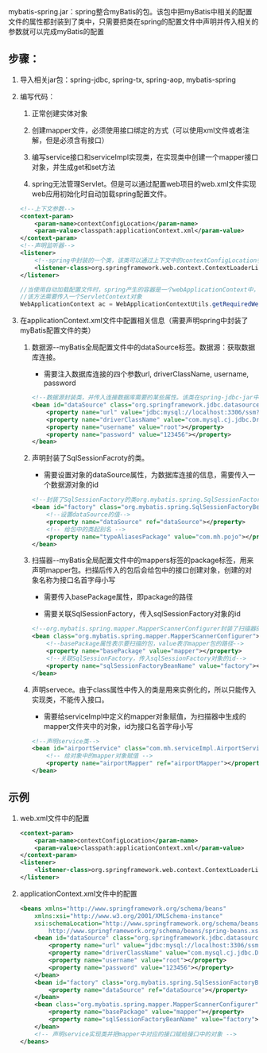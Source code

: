 mybatis-spring.jar：spring整合myBatis的包。该包中把myBatis中相关的配置文件的属性都封装到了类中，只需要把类在spring的配置文件中声明并传入相关的参数就可以完成myBatis的配置

## 步骤：
1. 导入相关jar包：spring-jdbc, spring-tx, spring-aop, mybatis-spring

2. 编写代码：
    1. 正常创建实体对象

    2. 创建mapper文件，必须使用接口绑定的方式（可以使用xml文件或者注解，但是必须含有接口）
    3. 编写service接口和serviceImpl实现类，在实现类中创建一个mapper接口对象，并生成get和set方法
    4. spring无法管理Servlet。但是可以通过配置web项目的web.xml文件实现web应用初始化时自动加载spring配置文件。
    ```xml
    <!--上下文参数-->
    <context-param>
        <param-name>contextConfigLocation</param-name>
        <param-value>classpath:applicationContext.xml</param-value>
    </context-param>
    <!--声明监听器-->
    <listener>
        <!--spring中封装的一个类，该类可以通过上下文中的contextConfigLocation参数来获取spring配置文件的位置实现自动加载spring的配置文件-->
        <listener-class>org.springframework.web.context.ContextLoaderListener</listener-class>
    </listener>
    ```
    ```java
    //当使用自动加载配置文件时，spring产生的容器是一个webApplicationContext中，这个接口封装了spring和web的相关信息，是ApplicationContext的子接口。获取方法：
    //该方法需要传入一个ServletContext对象
    WebApplicationContext ac = WebApplicationContextUtils.getRequiredWebApplicationContext(getServletContext());
    ```

3. 在applicationContext.xml文件中配置相关信息（需要声明spring中封装了myBatis配置文件的类）
    1. 数据源--myBatis全局配置文件中的dataSource标签。数据源：获取数据库连接。

        * 需要注入数据库连接的四个参数url, driverClassName, username, password
        ```xml
        <!--数据源封装类，并传入连接数据库需要的某些属性。该类在spring-jdbc-jar中-->
        <bean id="dataSource" class="org.springframework.jdbc.datasource.DriverManagerDataSource">
            <property name="url" value="jdbc:mysql://localhost:3306/ssm?serverTimezone=GMT%2B8&amp;useSSL=false"></property>
            <property name="driverClassName" value="com.mysql.cj.jdbc.Driver"></property>
            <property name="username" value="root"></property>
            <property name="password" value="123456"></property>
        </bean>
        ```
    2. 声明封装了SqlSessionFacroty的类。

        * 需要设置对象的dataSource属性，为数据库连接的信息，需要传入一个数据源对象的id
        ```xml
        <!--封装了SqlSessionFactory的类org.mybatis.spring.SqlSessionFactoryBean-->
        <bean id="factory" class="org.mybatis.spring.SqlSessionFactoryBean">
            <!--设置dataSource的值-->
            <property name="dataSource" ref="dataSource"></property>
            <!-- 给包中的类起别名 -->
            <property name="typeAliasesPackage" value="com.mh.pojo"></property>
        </bean>
        ```
    3. 扫描器--myBatis全局配置文件中的mappers标签的package标签，用来声明mapper包。扫描后传入的包后会给包中的接口创建对象，创建的对象名称为接口名首字母小写
        * 需要传入basePackage属性，即package的路径

        * 需要关联SqlSessionFactory，传入sqlSessionFactory对象的id
        ```xml
        <!--org.mybatis.spring.mapper.MapperScannerConfigurer封装了扫描器的类-->
        <bean class="org.mybatis.spring.mapper.MapperScannerConfigurer">
            <!--basePackage属性表示要扫描的包，value表示mapper包的路径-->
            <property name="basePackage" value="mapper"></property>
            <!--关联SqlSessionFactory，传入sqlSessionFactory对象的id-->
            <property name="sqlSessionFactoryBeanName" value="factory"></property>
        </bean>
        ```
    4. 声明servece。由于class属性中传入的类是用来实例化的，所以只能传入实现类，不能传入接口。

        * 需要给serviceImpl中定义的mapper对象赋值，为扫描器中生成的mapper文件夹中的对象，id为接口名首字母小写
        ```xml
        <!--声明service类-->
        <bean id="airportService" class="com.mh.serviceImpl.AirportServiceImpl">
            <!-- 给对象中的mapper对象赋值 -->
            <property name="airportMapper" ref="airportMapper"></property>
        </bean>
        ```

## 示例
1. web.xml文件中的配置
    ```xml
    <context-param>
        <param-name>contextConfigLocation</param-name>
        <param-value>classpath:applicationContext.xml</param-value>
    </context-param>
    <listener>
        <listener-class>org.springframework.web.context.ContextLoaderListener</listener-class>
    </listener>
    ```
2. applicationContext.xml文件中的配置
    ```xml
    <beans xmlns="http://www.springframework.org/schema/beans"
        xmlns:xsi="http://www.w3.org/2001/XMLSchema-instance"
        xsi:schemaLocation="http://www.springframework.org/schema/beans
            http://www.springframework.org/schema/beans/spring-beans.xsd">
        <bean id="dataSource" class="org.springframework.jdbc.datasource.DriverManagerDataSource">
            <property name="url" value="jdbc:mysql://localhost:3306/ssm?serverTimezone=GMT%2B8&amp;useSSL=false"></property>
            <property name="driverClassName" value="com.mysql.cj.jdbc.Driver"></property>
            <property name="username" value="root"></property>
            <property name="password" value="123456"></property>
        </bean>
        <bean id="factory" class="org.mybatis.spring.SqlSessionFactoryBean">
            <property name="dataSource" ref="dataSource"></property>
        </bean>
        <bean class="org.mybatis.spring.mapper.MapperScannerConfigurer">
            <property name="basePackage" value="mapper"></property>
            <property name="sqlSessionFactoryBeanName" value="factory"></property>
        </bean>
        <!-- 声明service实现类并把mapper中对应的接口赋给接口中的对象 -->
    </beans>
    ```